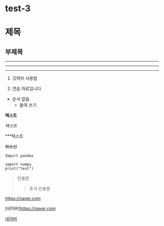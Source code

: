 # test-3
# 제목
## 부제목
---
***
___

1. 깃허브 사용법

2. 연습 자료입니다

- 순서 없음
  - 들여 쓰기


**텍스트**

*텍스트*

***텍스트

~~취소선~~

`Import pandas`

```
import numpy
print("test")
```

> 인용문

>> 추가 인용문

<https://naver.com>

[네이버]<https://naver.com>

[네이버](https://naver.com)

